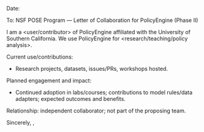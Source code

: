 <Letterhead>
Date: <MM/DD/YYYY>

To: NSF POSE Program — Letter of Collaboration for PolicyEngine (Phase II)

I am a <user/contributor> of PolicyEngine affiliated with the University of Southern California. We use PolicyEngine for <research/teaching/policy analysis>.

Current use/contributions:
- Research projects, datasets, issues/PRs, workshops hosted.

Planned engagement and impact:
- Continued adoption in labs/courses; contributions to model rules/data adapters; expected outcomes and benefits.

Relationship: independent collaborator; not part of the proposing team.

Sincerely,
<Name>, <Title>, USC
<Contact>

